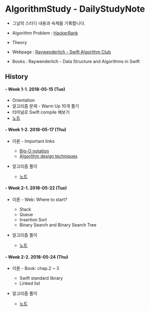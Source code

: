 # AlgorithmStudy - DailyStudyNote
- 그날의 스터디 내용과 숙제를 기록합니다.

- Algorithm Problem : [HackerRank](https://www.hackerrank.com/)
- Theory
- Webpage : [Raywenderlich - Swift Algorithm Club](https://github.com/raywenderlich/swift-algorithm-club)
- Books : Raywenderlich - Data Structure and Algorithms in Swift

## History

#### - Week 1-1. 2018-05-15 (Tue)
- Orientation
- 알고리즘 문제 - Warm Up 10개 풀기
- 터미널로 Swift compile 해보기
- [노트](https://github.com/sungeunDev/AlgorithmStudy/blob/master/0.DailyStudyNote/180515.md)
    
#### - Week 1-2. 2018-05-17 (Thu)
- 이론 - Important links
    - [Big-O notation]()
    - [Algorithm design techniques]()

- 알고리즘 풀이
    - [노트](https://github.com/sungeunDev/AlgorithmStudy/blob/master/0.DailyStudyNote/180517.md)


#### - Week 2-1. 2018-05-22 (Tue)
- 이론 - Web: Where to start?
    - Stack
    - Queue
    - Insertion Sort
    - Binary Search and Binary Search Tree

- 알고리즘 풀이
    + [노트](https://github.com/sungeunDev/AlgorithmStudy/blob/master/0.DailyStudyNote/180522.md)


#### - Week 2-2. 2018-05-24 (Thu)
- 이론 - Book: chap.2 ~ 3
    - Swift standard library
    - Linked list

- 알고리즘 풀이
    + [노트](https://github.com/sungeunDev/AlgorithmStudy/blob/master/0.DailyStudyNote/180524.md)


